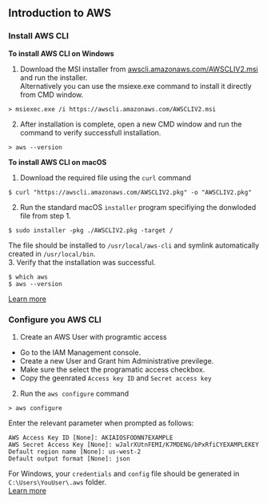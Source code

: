 ## Introduction to AWS
### Install AWS CLI
__To install AWS CLI on Windows__  
1. Download the MSI installer from [awscli.amazonaws.com/AWSCLIV2.msi](https://awscli.amazonaws.com/AWSCLIV2.msi) and run the installer.   
Alternatively you can use the msiexe.exe command to install it directly from CMD window.
```
> msiexec.exe /i https://awscli.amazonaws.com/AWSCLIV2.msi
```  
2. After installation is complete, open a new CMD window and run the command to verify successfull installation.
```
> aws --version
```  

__To install AWS CLI on macOS__     
1. Download the required file using the `curl` command
```
$ curl "https://awscli.amazonaws.com/AWSCLIV2.pkg" -o "AWSCLIV2.pkg"
```
2. Run the standard macOS `installer` program specifiying the donwloded file from step 1.   
```
$ sudo installer -pkg ./AWSCLIV2.pkg -target /
```  
The file should be installed to `/usr/local/aws-cli`  and symlink automatically created in `/usr/local/bin`.  
3. Verify that the installation was successful.  
```
$ which aws
$ aws --version  
```
[Learn more](https://docs.aws.amazon.com/cli/latest/userguide/getting-started-install.html)  

### Configure you AWS CLI   
1. Create an AWS User with programtic access  
* Go to the IAM Management console.  
* Create a new User and Grant him Administrative previlege.
* Make sure the select the programatic access checkbox.  
* Copy the geenrated `Access key ID` and `Secret access key`   

2. Run the `aws configure` command
```
> aws configure  
```  
Enter the relevant parameter when prompted  as follows:  
```
AWS Access Key ID [None]: AKIAIOSFODNN7EXAMPLE
AWS Secret Access Key [None]: wJalrXUtnFEMI/K7MDENG/bPxRfiCYEXAMPLEKEY
Default region name [None]: us-west-2
Default output format [None]: json
```  
For Windows, your `credentials` and `config` file should be generated in `C:\Users\YouUser\.aws` folder.  
[Learn more](https://docs.aws.amazon.com/cli/latest/userguide/getting-started-quickstart.html)  

